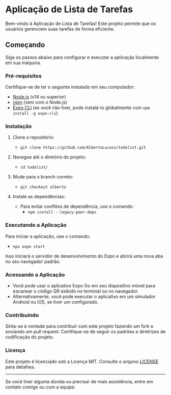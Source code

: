 # Aplicação de Lista de Tarefas

Bem-vindo à Aplicação de Lista de Tarefas! Este projeto permite que os usuários gerenciem suas tarefas de forma eficiente.

## Começando

Siga os passos abaixo para configurar e executar a aplicação localmente em sua máquina.

### Pré-requisitos

Certifique-se de ter o seguinte instalado em seu computador:

- [Node.js](https://nodejs.org/) (v14 ou superior)
- [npm](https://www.npmjs.com/) (vem com o Node.js)
- [Expo CLI](https://docs.expo.dev/get-started/installation/) (se você não tiver, pode instalá-lo globalmente com `npm install -g expo-cli`)

### Instalação

1. Clone o repositório:
   - `git clone https://github.com/AlbertoLucass/todolist.git`
   
2. Navegue até o diretório do projeto:
   - `cd todolist/`

3. Mude para o branch correto:
   - `git checkout alberto`

4. Instale as dependências:
   - Para evitar conflitos de dependência, use o comando:
     - `npm install --legacy-peer-deps`

### Executando a Aplicação

Para iniciar a aplicação, use o comando:
- `npx expo start`

Isso iniciará o servidor de desenvolvimento do Expo e abrirá uma nova aba no seu navegador padrão.

### Acessando a Aplicação

- Você pode usar o aplicativo Expo Go em seu dispositivo móvel para escanear o código QR exibido no terminal ou no navegador.
- Alternativamente, você pode executar o aplicativo em um simulador Android ou iOS, se tiver um configurado.

### Contribuindo

Sinta-se à vontade para contribuir com este projeto fazendo um fork e enviando um pull request. Certifique-se de seguir os padrões e diretrizes de codificação do projeto.

### Licença

Este projeto é licenciado sob a Licença MIT. Consulte o arquivo [LICENSE](LICENSE) para detalhes.

---

Se você tiver alguma dúvida ou precisar de mais assistência, entre em contato comigo ou com a equipe.
